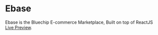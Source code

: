 # Ebase

Ebase is the Bluechip E-commerce Marketplace, Built on top of ReactJS [Live Preview](https://ebase123.netlify.app/).


